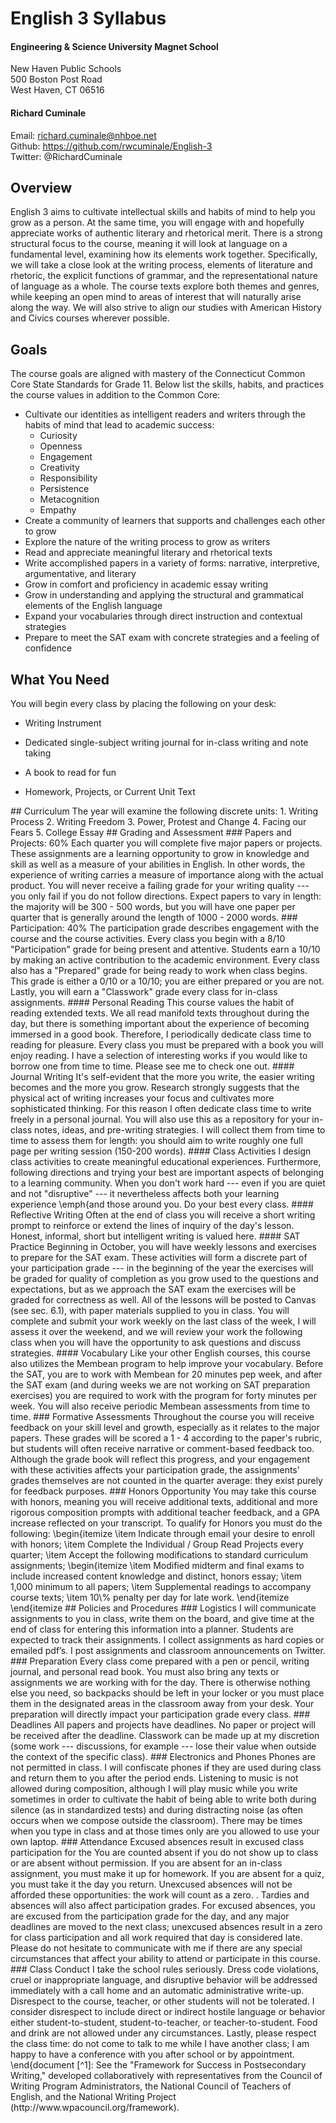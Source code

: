 ﻿# English 3 Syllabus

#### Engineering & Science University Magnet School

New Haven Public Schools\
500 Boston Post Road\
West Haven, CT 06516

#### Richard Cuminale

Email:  richard.cuminale@nhboe.net\
Github: https://github.com/rwcuminale/English-3 \
Twitter:  @RichardCuminale

## Overview

English 3 aims to cultivate intellectual skills and habits of mind to help you grow as a person.
At the same time, you will engage with and hopefully appreciate works of authentic literary and rhetorical merit.
There is a strong structural focus to the course,
  meaning it will look at language on a fundamental level, examining how its elements work together.
Specifically, we will take a close look at the writing process, elements of literature and rhetoric, the explicit functions of grammar, and the representational nature of language as a whole.
The course texts explore both themes and genres, while keeping an open mind to areas of interest that will naturally arise along the way.
We will also strive to align our studies with American History and Civics courses wherever possible.

## Goals

The course goals are aligned with mastery of the Connecticut Common Core State Standards for Grade 11.
Below list the skills, habits, and practices the course values in addition to the Common Core:
* Cultivate our identities as intelligent readers and writers through the habits of mind that lead to academic success:
	+ Curiosity 
	+ Openness 
	+ Engagement 
	+ Creativity 
	+ Responsibility
	+ Persistence 
	+ Metacognition 
	+ Empathy
* Create a community of learners that supports and challenges each other to grow
* Explore the nature of the writing process to grow as writers
* Read and appreciate meaningful literary and rhetorical texts
* Write accomplished papers in a variety of forms: narrative, interpretive, argumentative, and literary
* Grow in comfort and proficiency in academic essay writing
* Grow in understanding and applying the structural and grammatical elements of the English language
* Expand your vocabularies through direct instruction and contextual strategies
* Prepare to meet the SAT exam with concrete strategies and a feeling of confidence

## What You Need

You will begin every class by placing the following on your desk:

* Writing Instrument

* Dedicated single-subject writing journal for in-class writing and note taking

* A book to read for fun

* Homework, Projects, or Current Unit Text

<!--Informal short unit on course logistics--!>

## Curriculum

The year will examine the following discrete units:

1. Writing Process

2. Writing Freedom

3. Power, Protest and Change

4. Facing our Fears

5. College Essay

## Grading and Assessment

### Papers and Projects: 60%

Each quarter you will complete five major papers or projects. 
These assignments are a learning opportunity to grow in knowledge and skill as well as a measure of your abilities in English. 
In other words, the experience of writing carries a measure of importance along with the actual product. 
You will never receive a failing grade for your writing quality --- you only fail if you do not follow directions. 
Expect papers to vary in length: the majority will be 300 - 500 words, 
  but you will have one paper per quarter that is generally around the length of 1000 - 2000 words. 

### Participation: 40%

The participation grade describes engagement with the course and the course activities.
Every class you begin with a 8/10 "Participation" grade for being present and attentive. 
Students earn a 10/10 by making an active contribution to the academic environment.
Every class also has a "Prepared" grade for being ready to work when class begins.
This grade is either a 0/10 or a 10/10; you are either prepared or you are not.
Lastly, you will earn a "Classwork" grade every class for in-class assignments.

#### Personal Reading

This course values the habit of reading extended texts. 
We all read manifold texts throughout during the day, 
  but there is something important about the experience of becoming immersed in a good book. 
Therefore, I periodically dedicate class time to reading for pleasure. 
Every class you must be prepared with a book you will enjoy reading. 
I have a selection of interesting works if you would like to borrow one from time to time. 
Please see me to check one out.

#### Journal Writing

It's self-evident that the more you write, the easier writing becomes and the more you grow. 
Research strongly suggests that the physical act of writing increases your focus and cultivates more sophisticated thinking. 
For this reason I often dedicate class time to write freely in a personal journal. 
You will also use this as a repository for your in-class notes, ideas, and pre-writing strategies. 
I will collect them from time to time to assess them for length: 
  you should aim to write roughly one full page per writing session (150-200 words).

#### Class Activities

I design class activities to create meaningful educational experiences. 
Furthermore, following directions and trying your best are important aspects of belonging to a learning community. 
When you don't work hard 
  --- even if you are quiet and not "disruptive" --- 
  it nevertheless affects both your learning experience \emph{and those around you. 
Do your best every class.

#### Reflective Writing

Often at the end of class you will receive a short writing prompt to reinforce or extend the lines of inquiry of the day's lesson. 
Honest, informal, short but intelligent writing is valued here. 

#### SAT Practice

Beginning in October, you will have weekly lessons and exercises
to prepare for the SAT exam. These activities will form a
discrete part of your participation grade --- in the beginning
of the year the exercises will be graded for quality of
completion as you grow used to the questions and expectations,
but as we approach the SAT exam the exercises will be graded for
correctness as well. All of the lessons will be posted to Canvas
(see sec. 6.1), with paper materials supplied to you in
class. You will complete and submit your work weekly on the last
class of the week, I will assess it over the weekend, and we
will review your work the following class when you will have the
opportunity to ask questions and discuss strategies.

#### Vocabulary
 
   Like your other English courses, this course also utilizes the
   Membean program to help improve your vocabulary. Before the SAT,
   you are to work with Membean for 20 minutes pep week, and after
   the SAT exam (and during weeks we are not working on SAT
   preparation exercises) you are required to work with the program
   for forty minutes per week. You will also receive periodic
   Membean assessments from time to time.

### Formative Assessments

  Throughout the course you will receive feedback on your skill
  level and growth, especially as it relates to the major
  papers. These grades will be scored a 1 - 4 according to the
  paper's rubric, but students will often receive narrative or
  comment-based feedback too. Although the grade book will reflect
  this progress, and your engagement with these activities affects
  your participation grade, the assignments' grades themselves are
  not counted in the quarter average: they exist purely for feedback
  purposes. 

### Honors Opportunity

 You may take this course with honors, meaning you will receive
 additional texts, additional and more rigorous composition prompts
 with additional teacher feedback, and a GPA increase reflected
 on your transcript. To qualify for Honors you must do the following:

  \begin{itemize
   \item Indicate through email your desire to enroll with honors;
   \item Complete the Individual / Group Read Projects every
    quarter;
   \item Accept the following modifications to standard curriculum
    assignments;
   \begin{itemize
    \item Modified midterm and final exams to include increased
     content knowledge and distinct, honors essay;
    \item 1,000 minimum to all papers;
    \item Supplemental readings to accompany course texts;
    \item 10\% penalty per day for late work.
   \end{itemize
  \end{itemize

## Policies and Procedures

### Logistics

  I will communicate assignments to you in class, write them on the board, and give time at the end of class for entering this information into a planner. Students are expected to track their assignments. I collect assignments as hard copies or emailed pdf’s. I post assignments and classroom announcements on Twitter.

### Preparation

  Every class come prepared with a pen or pencil, writing journal,
  and personal read book. You must also bring any texts or
  assignments we are working with for the day. There is otherwise
  nothing else you need, so backpacks should be left in your locker
  or you must place them in the designated areas in the classroom
  away from your desk. Your preparation will directly impact your
  participation grade every class.

### Deadlines

All papers and projects have deadlines. No paper or project will be received after the deadline.
Classwork can be made up at my discretion
  (some work --- discussions, for example --- lose their value when
  outside the context of the specific class).

### Electronics and Phones

  Phones are not permitted in class. I will confiscate phones if they
  are used during class and return them to you after the period
  ends. Listening to music is not allowed during composition, although I
  will play music while you write sometimes in order to cultivate the
  habit of being able to write both during silence (as in standardized
  tests) and during distracting noise (as often occurs when we compose
  outside the classroom). There may be times when you type in class and
  at those times only are you allowed to use your own laptop.

### Attendance

  Excused absences result in excused class participation for the
  You are counted absent if you do not show up to class or are
  absent without permission. If you are absent for an in-class assignment, you must make it up for homework. If you are absent for a quiz, you must take it the day you return. Unexcused absences will not be afforded these opportunities: the work will count as a zero.
. Tardies and absences will also affect
  participation grades.

  For excused absences, you are excused from the participation grade
  for the day, and any major deadlines are moved to the next class;
  unexcused absences result in a zero for class participation and
  all work required that day is considered late. Please do not
  hesitate to communicate with me if there are any special
  circumstances that affect your ability to attend or participate in
  this course.
  
### Class Conduct
 
  I take the school rules seriously. Dress code violations, cruel or
  inappropriate language, and disruptive behavior will be addressed
  immediately with a call home and an automatic administrative
  write-up. Disrespect to the course, teacher, or other students
  will not be tolerated. I consider disrespect to include direct or
  indirect hostile language or behavior either student-to-student,
  student-to-teacher, or teacher-to-student. Food and drink are not
  allowed under any circumstances. Lastly, please respect the class
  time: do not come to talk to me while I have another class; I am
  happy to have a conference with you after school or by
  appointment.

\end{document 

<!--FOOTNOTES--!>

[^1]: See the "Framework for Success in Postsecondary Writing," developed collaboratively with representatives from the Council of Writing Program Administrators, the National Council of Teachers of English, and the National Writing Project (http://www.wpacouncil.org/framework).

<!--COURSE NOTES AND IDEAS--!>


